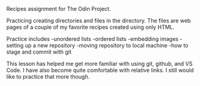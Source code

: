 Recipes assignment for The Odin Project.

Practicing creating directories and files in the directory. The files are web pages of
a couple of my favorite recipes created using only HTML. 

Practice includes
-unordered lists
-ordered lists
-embedding images
-setting up a new repository
-moving repository to local machine
-how to stage and commit with git


  This lesson has helped me get more familiar with using git, github, and VS Code. I have
  also become quite comfortable with relative links. I still would like to practice that
  more though.
